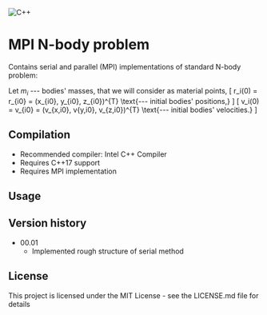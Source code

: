 ![C++](https://img.shields.io/badge/C++-std=17-blue.svg?style=flat&logo=cplusplus) <br>
# MPI N-body problem

Contains serial and parallel (MPI) implementations of standard N-body problem:

Let $m_i$ --- bodies' masses, that we will consider as material points,
\[
r_i(0) = r_{i0} = (x_{i0}, y_{i0}, z_{i0})^{T} \text{--- initial bodies' positions,}
\]
\[
v_i(0) = v_{i0} = (v_{x,i0}, v{y,i0}, v_{z,i0})^{T} \text{--- initial bodies' velocities.}
\]

## Compilation

* Recommended compiler: Intel C++ Compiler
* Requires C++17 support 
* Requires MPI implementation

## Usage


## Version history

* 00.01
    * Implemented rough structure of serial method

## License

This project is licensed under the MIT License - see the LICENSE.md file for details
